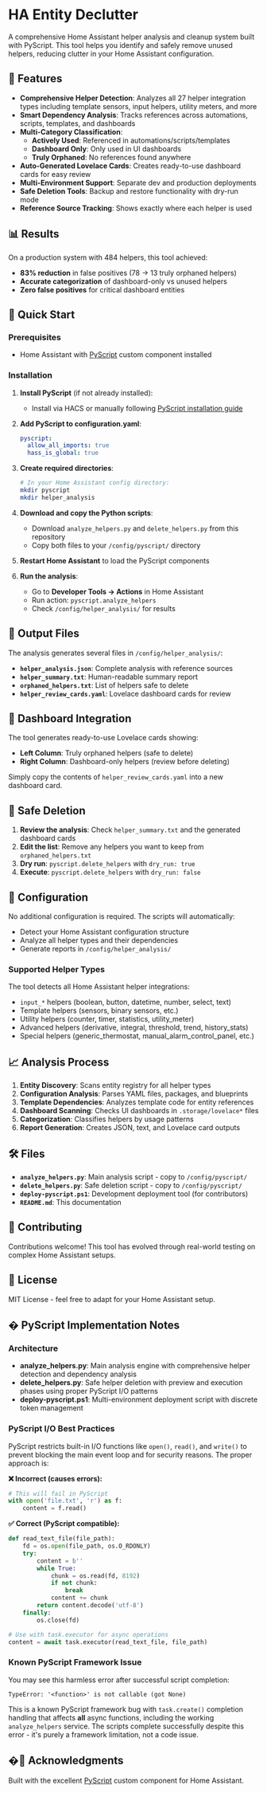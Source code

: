 # HA Entity Declutter

A comprehensive Home Assistant helper analysis and cleanup system built with PyScript. This tool helps you identify and safely remove unused helpers, reducing clutter in your Home Assistant configuration.

## 🎯 Features

- **Comprehensive Helper Detection**: Analyzes all 27 helper integration types including template sensors, input helpers, utility meters, and more
- **Smart Dependency Analysis**: Tracks references across automations, scripts, templates, and dashboards
- **Multi-Category Classification**: 
  - **Actively Used**: Referenced in automations/scripts/templates
  - **Dashboard Only**: Only used in UI dashboards
  - **Truly Orphaned**: No references found anywhere
- **Auto-Generated Lovelace Cards**: Creates ready-to-use dashboard cards for easy review
- **Multi-Environment Support**: Separate dev and production deployments
- **Safe Deletion Tools**: Backup and restore functionality with dry-run mode
- **Reference Source Tracking**: Shows exactly where each helper is used

## 📊 Results

On a production system with 484 helpers, this tool achieved:
- **83% reduction** in false positives (78 → 13 truly orphaned helpers)
- **Accurate categorization** of dashboard-only vs unused helpers
- **Zero false positives** for critical dashboard entities

## 🚀 Quick Start

### Prerequisites
- Home Assistant with [PyScript](https://github.com/custom-components/pyscript) custom component installed

### Installation

1. **Install PyScript** (if not already installed):
   - Install via HACS or manually following [PyScript installation guide](https://github.com/custom-components/pyscript)

2. **Add PyScript to configuration.yaml**:
   ```yaml
   pyscript:
     allow_all_imports: true
     hass_is_global: true
   ```

3. **Create required directories**:
   ```bash
   # In your Home Assistant config directory:
   mkdir pyscript
   mkdir helper_analysis
   ```

4. **Download and copy the Python scripts**:
   - Download `analyze_helpers.py` and `delete_helpers.py` from this repository
   - Copy both files to your `/config/pyscript/` directory

5. **Restart Home Assistant** to load the PyScript components

6. **Run the analysis**:
   - Go to **Developer Tools → Actions** in Home Assistant
   - Run action: `pyscript.analyze_helpers`
   - Check `/config/helper_analysis/` for results

## 📁 Output Files

The analysis generates several files in `/config/helper_analysis/`:

- **`helper_analysis.json`**: Complete analysis with reference sources
- **`helper_summary.txt`**: Human-readable summary report
- **`orphaned_helpers.txt`**: List of helpers safe to delete
- **`helper_review_cards.yaml`**: Lovelace dashboard cards for review

## 🎨 Dashboard Integration

The tool generates ready-to-use Lovelace cards showing:
- **Left Column**: Truly orphaned helpers (safe to delete)
- **Right Column**: Dashboard-only helpers (review before deleting)

Simply copy the contents of `helper_review_cards.yaml` into a new dashboard card.

## 🧹 Safe Deletion

1. **Review the analysis**: Check `helper_summary.txt` and the generated dashboard cards
2. **Edit the list**: Remove any helpers you want to keep from `orphaned_helpers.txt`
3. **Dry run**: `pyscript.delete_helpers` with `dry_run: true`
4. **Execute**: `pyscript.delete_helpers` with `dry_run: false`

## 🔧 Configuration

No additional configuration is required. The scripts will automatically:
- Detect your Home Assistant configuration structure
- Analyze all helper types and their dependencies
- Generate reports in `/config/helper_analysis/`

### Supported Helper Types

The tool detects all Home Assistant helper integrations:
- `input_*` helpers (boolean, button, datetime, number, select, text)
- Template helpers (sensors, binary sensors, etc.)
- Utility helpers (counter, timer, statistics, utility_meter)
- Advanced helpers (derivative, integral, threshold, trend, history_stats)
- Special helpers (generic_thermostat, manual_alarm_control_panel, etc.)

## 📈 Analysis Process

1. **Entity Discovery**: Scans entity registry for all helper types
2. **Configuration Analysis**: Parses YAML files, packages, and blueprints
3. **Template Dependencies**: Analyzes template code for entity references
4. **Dashboard Scanning**: Checks UI dashboards in `.storage/lovelace*` files
5. **Categorization**: Classifies helpers by usage patterns
6. **Report Generation**: Creates JSON, text, and Lovelace card outputs

## 🛠️ Files

- **`analyze_helpers.py`**: Main analysis script - copy to `/config/pyscript/`
- **`delete_helpers.py`**: Safe deletion script - copy to `/config/pyscript/`  
- **`deploy-pyscript.ps1`**: Development deployment tool (for contributors)
- **`README.md`**: This documentation

## 🤝 Contributing

Contributions welcome! This tool has evolved through real-world testing on complex Home Assistant setups.

## 📄 License

MIT License - feel free to adapt for your Home Assistant setup.

## � PyScript Implementation Notes

### Architecture

- **analyze_helpers.py**: Main analysis engine with comprehensive helper detection and dependency analysis
- **delete_helpers.py**: Safe helper deletion with preview and execution phases using proper PyScript I/O patterns
- **deploy-pyscript.ps1**: Multi-environment deployment script with discrete token management

### PyScript I/O Best Practices

PyScript restricts built-in I/O functions like `open()`, `read()`, and `write()` to prevent blocking the main event loop and for security reasons. The proper approach is:

**❌ Incorrect (causes errors):**

```python
# This will fail in PyScript
with open('file.txt', 'r') as f:
    content = f.read()
```

**✅ Correct (PyScript compatible):**

```python
def read_text_file(file_path):
    fd = os.open(file_path, os.O_RDONLY)
    try:
        content = b''
        while True:
            chunk = os.read(fd, 8192)
            if not chunk:
                break
            content += chunk
        return content.decode('utf-8')
    finally:
        os.close(fd)

# Use with task.executor for async operations
content = await task.executor(read_text_file, file_path)
```

### Known PyScript Framework Issue

You may see this harmless error after successful script completion:

```text
TypeError: '<function>' is not callable (got None)
```

This is a known PyScript framework bug with `task.create()` completion handling that affects **all** async functions, including the working `analyze_helpers` service. The scripts complete successfully despite this error - it's purely a framework limitation, not a code issue.

## �🙏 Acknowledgments

Built with the excellent [PyScript](https://github.com/custom-components/pyscript) custom component for Home Assistant.
